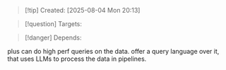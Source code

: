 
>[!tip] Created: [2025-08-04 Mon 20:13]

>[!question] Targets: 

>[!danger] Depends: 

plus can do high perf queries on the data.
offer a query language over it, that uses LLMs to process the data in pipelines.

